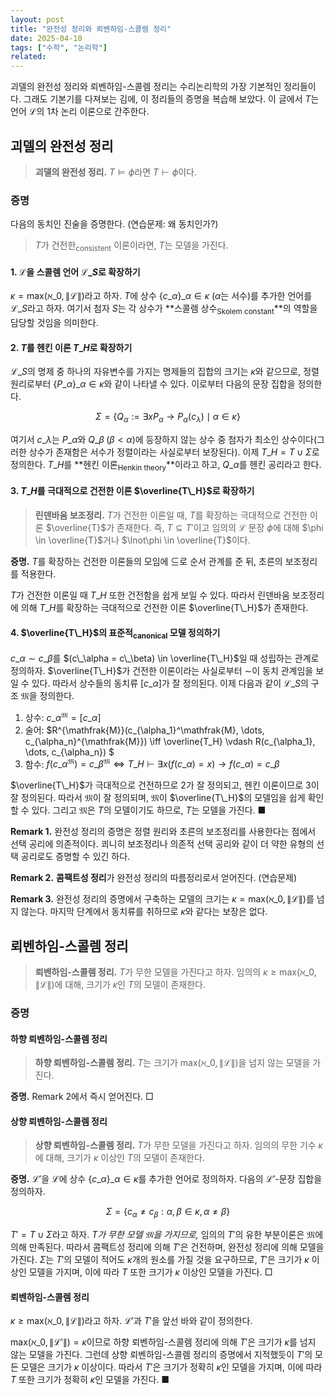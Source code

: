 ```yaml
---
layout: post
title: "완전성 정리와 뢰벤하임-스콜렘 정리"
date: 2025-04-10
tags: ["수학", "논리학"]
related:
---
```


괴델의 완전성 정리와 뢰벤하임-스콜렘 정리는 수리논리학의 가장 기본적인 정리들이다. 그래도 기본기를 다져보는 김에, 이 정리들의 증명을 복습해 보았다. 이 글에서 $T$는 언어 $\mathcal{L}$의 1차 논리 이론으로 간주한다.

## 괴델의 완전성 정리

> **괴델의 완전성 정리.** $T \vDash \phi$라면 $T \vdash \phi$이다.

### 증명

다음의 동치인 진술을 증명한다. (연습문제: 왜 동치인가?)

> $T$가 건전한<sub>consistent</sub> 이론이라면, $T$는 모델을 가진다.

#### 1. $\mathcal{L}$을 스콜렘 언어 $\mathcal{L}\_S$로 확장하기

$\kappa = \mathrm{max}(\aleph\_0, \|\mathcal{L}\|)$라고 하자. $T$에 상수 $\lbrace  c\_\alpha \rbrace \_{\alpha \in \kappa}$ ($\alpha$는 서수)를 추가한 언어를 $\mathcal{L}\_S$라고 하자. 여기서 첨자 $S$는 각 상수가 **스콜렘 상수<sub>Skolem constant</sub>**의 역할을 담당할 것임을 의미한다.

#### 2. $T$를 헨킨 이론 $T\_H$로 확장하기

$\mathcal{L}\_S$의 명제 중 하나의 자유변수를 가지는 명제들의 집합의 크기는 $\kappa$와 같으므로, 정렬 원리로부터 $\lbrace  P\_\alpha \rbrace \_{\alpha \in \kappa}$와 같이 나타낼 수 있다. 이로부터 다음의 문장 집합을 정의한다.

$$
\Sigma = \{ Q_\alpha := \exists x P_\alpha \rightarrow P_\alpha(c_\lambda) \mid \alpha \in \kappa \}
$$

여기서 $c\_\lambda$는 $P\_\alpha$와 $Q\_\beta \; (\beta < \alpha)$에 등장하지 않는 상수 중 첨자가 최소인 상수이다(그러한 상수가 존재함은 서수가 정렬이라는 사실로부터 보장된다). 이제 $T\_H = T \cup \Sigma$로 정의한다. $T\_H$를 **헨킨 이론<sub>Henkin theory</sub>**이라고 하고, $Q\_\alpha$를 헨킨 공리라고 한다.

#### 3. $T\_H$를 극대적으로 건전한 이론 $\overline{T\_H}$로 확장하기

> **린덴바움 보조정리.** $T$가 건전한 이론일 때, $T$를 확장하는 극대적으로 건전한 이론 $\overline{T}$가 존재한다. 즉, $T \subseteq T'$이고 임의의 $\mathcal{L}$ 문장 $\phi$에 대해 $\phi \in \overline{T}$거나 $\lnot\phi \in \overline{T}$이다.

**증명.** $T$를 확장하는 건전한 이론들의 모임에 $\subseteq$로 순서 관계를 준 뒤, 초른의 보조정리를 적용한다.

$T$가 건전한 이론일 때 $T\_H$ 또한 건전함을 쉽게 보일 수 있다. 따라서 린덴바움 보조정리에 의해 $T\_H$를 확장하는 극대적으로 건전한 이론 $\overline{T\_H}$가 존재한다.

#### 4. $\overline{T\_H}$의 표준적<sub>canonical</sub> 모델 정의하기

$c\_\alpha \sim c\_\beta$를 $(c\_\alpha = c\_\beta) \in \overline{T\_H}$일 때 성립하는 관계로 정의하자. $\overline{T\_H}$가 건전한 이론이라는 사실로부터 $\sim$이 동치 관계임을 보일 수 있다. 따라서 상수들의 동치류 $[c\_\alpha]$가 잘 정의된다. 이제 다음과 같이 $\mathcal{L}\_S$의 구조 $\mathfrak{M}$을 정의한다.

1. 상수: $c\_\alpha^{\mathfrak{M}} = [c\_\alpha]$
2. 술어: $R^{\mathfrak{M}}(c\_{\alpha_1}^\mathfrak{M}, \dots, c\_{\alpha_n}^{\mathfrak{M}}) \iff \overline{T_H} \vdash R(c\_{\alpha_1}, \dots, c\_{\alpha_n}) $
3. 함수: $f(c\_\alpha^\mathfrak{M}) = c\_\beta^\mathfrak{M} \iff T\_H \vdash \exists x (f(c\_\alpha) = x) \rightarrow f(c\_\alpha) = c\_\beta$

$\overline{T\_H}$가 극대적으로 건전하므로 2가 잘 정의되고, 헨킨 이론이므로 3이 잘 정의된다. 따라서 $\mathfrak{M}$이 잘 정의되며, $\mathfrak{M}$이 $\overline{T\_H}$의 모델임을 쉽게 확인할 수 있다. 그리고 $\mathfrak{M}$은 $T$의 모델이기도 하므로, $T$는 모델을 가진다. ■

**Remark 1.** 완전성 정리의 증명은 정렬 원리와 초른의 보조정리를 사용한다는 점에서 선택 공리에 의존적이다. 쾨니히 보조정리나 의존적 선택 공리와 같이 더 약한 유형의 선택 공리로도 증명할 수 있긴 하다.

**Remark 2.** **콤팩트성 정리**가 완전성 정리의 따름정리로서 얻어진다. (연습문제)

**Remark 3.** 완전성 정리의 증명에서 구축하는 모델의 크기는 $\kappa = \mathrm{max}(\aleph\_0, \|\mathcal{L}\|)$를 넘지 않는다. 마지막 단계에서 동치류를 취하므로 $\kappa$와 같다는 보장은 없다.

## 뢰벤하임-스콜렘 정리

> **뢰벤하임-스콜렘 정리.** $T$가 무한 모델을 가진다고 하자. 임의의 $\kappa \geq \mathrm{max}(\aleph\_0, \|\mathcal{L}\|)$에 대해, 크기가 $\kappa$인 $T$의 모델이 존재한다.

### 증명

#### 하향 뢰벤하임-스콜렘 정리

> **하향 뢰벤하임-스콜렘 정리.** $T$는 크기가 $\mathrm{max}(\aleph\_0, \|\mathcal{L}\|)$을 넘지 않는 모델을 가진다.

**증명.** Remark 2에서 즉시 얻어진다. □

#### 상향 뢰벤하임-스콜렘 정리

> **상향 뢰벤하임-스콜렘 정리.** $T$가 무한 모델을 가진다고 하자. 임의의 무한 기수 $\kappa$에 대해, 크기가 $\kappa$ 이상인 $T$의 모델이 존재한다.

**증명.** $\mathcal{L}'$을 $\mathcal{L}$에 상수 $\lbrace  c\_\alpha \rbrace \_{\alpha \in \kappa}$를 추가한 언어로 정의하자. 다음의 $\mathcal{L}'$-문장 집합을 정의하자.

$$
\Sigma = \{ c_\alpha \neq c_\beta : \alpha, \beta \in \kappa, \alpha \neq \beta \}
$$

$T' = T \cup \Sigma$라고 하자. _$T$가 무한 모델 $\mathfrak{M}$을 가지므로,_ 임의의 $T'$의 유한 부분이론은 $\mathfrak{M}$에 의해 만족된다. 따라서 콤팩트성 정리에 의해 $T'$은 건전하며, 완전성 정리에 의해 모델을 가진다. $\Sigma$는 $T'$의 모델이 적어도 $\kappa$개의 원소를 가질 것을 요구하므로, $T'$은 크기가 $\kappa$ 이상인 모델을 가지며, 이에 따라 $T$ 또한 크기가 $\kappa$ 이상인 모델을 가진다. □

#### 뢰벤하임-스콜렘 정리

$\kappa \geq \mathrm{max}(\aleph\_0, \|\mathcal{L}\|)$라고 하자. $\mathcal{L}'$과 $T'$을 앞선 바와 같이 정의한다.

$\mathrm{max}(\aleph\_0, \|\mathcal{L}'\|) = \kappa$이므로 하향 뢰벤하임-스콜렘 정리에 의해 $T'$은 크기가 $\kappa$를 넘지 않는 모델을 가진다. 그런데 상향 뢰벤하임-스콜렘 정리의 증명에서 지적했듯이 $T'$의 모든 모델은 크기가 $\kappa$ 이상이다. 따라서 $T'$은 크기가 정확히 $\kappa$인 모델을 가지며, 이에 따라 $T$ 또한 크기가 정확히 $\kappa$인 모델을 가진다. ■
